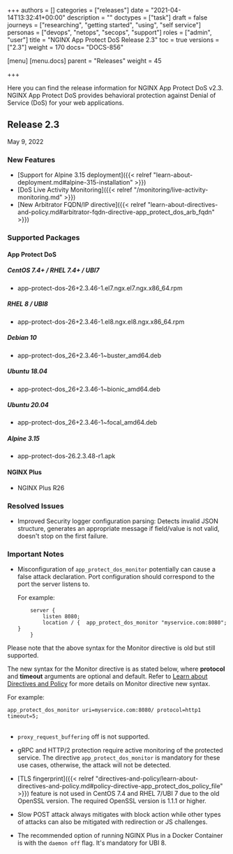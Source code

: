 +++
authors = []
categories = ["releases"]
date = "2021-04-14T13:32:41+00:00"
description = ""
doctypes = ["task"]
draft = false
journeys = ["researching", "getting started", "using", "self service"]
personas = ["devops", "netops", "secops", "support"]
roles = ["admin", "user"]
title = "NGINX App Protect DoS Release 2.3"
toc = true
versions = ["2.3"]
weight = 170
docs= "DOCS-856"

[menu]
  [menu.docs]
    parent = "Releases"
    weight = 45

+++

Here you can find the release information for NGINX App Protect DoS v2.3. NGINX App Protect DoS provides behavioral protection against Denial of Service (DoS) for your web applications. 

## Release 2.3

May 9, 2022

### New Features

- [Support for Alpine 3.15 deployment]({{< relref "learn-about-deployment.md#alpine-315-installation" >}})
- [DoS Live Activity Monitoring]({{< relref "/monitoring/live-activity-monitoring.md" >}})
- [New Arbitrator FQDN/IP directive]({{< relref "learn-about-directives-and-policy.md#arbitrator-fqdn-directive-app_protect_dos_arb_fqdn" >}})

### Supported Packages

#### App Protect DoS

##### CentOS 7.4+ / RHEL 7.4+ / UBI7
- app-protect-dos-26+2.3.46-1.el7.ngx.el7.ngx.x86_64.rpm

##### RHEL 8 / UBI8
- app-protect-dos-26+2.3.46-1.el8.ngx.el8.ngx.x86_64.rpm

##### Debian 10
- app-protect-dos_26+2.3.46-1~buster_amd64.deb

##### Ubuntu 18.04
- app-protect-dos_26+2.3.46-1~bionic_amd64.deb

##### Ubuntu 20.04
- app-protect-dos_26+2.3.46-1~focal_amd64.deb

##### Alpine 3.15
- app-protect-dos-26.2.3.48-r1.apk

#### NGINX Plus
- NGINX Plus R26

### Resolved Issues

- Improved Security logger configuration parsing: Detects invalid JSON structure, generates an appropriate message if field/value is not valid, doesn't stop on the first failure.

### Important Notes

- Misconfiguration of `app_protect_dos_monitor` potentially can cause a false attack declaration. 
Port configuration should correspond to the port the server listens to.

    For example:
    ```shell
        server {
            listen 8080;
            location / {  app_protect_dos_monitor "myservice.com:8080";  }
        }
    ```

Please note that the above syntax for the Monitor directive is old but still supported.

The new syntax for the Monitor directive is as stated below, where **protocol** and **timeout** arguments are optional and default. Refer to [Learn about Directives and Policy](/nginx-app-protect-dos/directives-and-policy/learn-about-directives-and-policy/#monitor-directive-app_protect_dos_monitor) for more details on Monitor directive new syntax.

For example: 

`app_protect_dos_monitor uri=myservice.com:8080/ protocol=http1 timeout=5;`
<br><br>

- `proxy_request_buffering` off is not supported.

- gRPC and HTTP/2 protection require active monitoring of the protected service. The directive `app_protect_dos_monitor` is mandatory for these use cases, otherwise, the attack will not be detected.

- [TLS fingerprint]({{< relref "directives-and-policy/learn-about-directives-and-policy.md#policy-directive-app_protect_dos_policy_file" >}}) feature is not used in CentOS 7.4 and RHEL 7/UBI 7 due to the old OpenSSL version. The required OpenSSL version is 1.1.1 or higher.

- Slow POST attack always mitigates with block action while other types of attacks can also be mitigated with redirection or JS challenges.

- The recommended option of running NGINX Plus in a Docker Container is with the `daemon off` flag. It's mandatory for UBI 8.